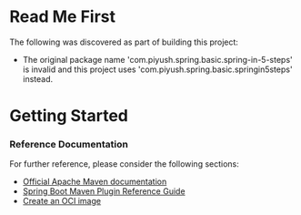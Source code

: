 # Read Me First
The following was discovered as part of building this project:

* The original package name 'com.piyush.spring.basic.spring-in-5-steps' is invalid and this project uses 'com.piyush.spring.basic.springin5steps' instead.

# Getting Started

### Reference Documentation
For further reference, please consider the following sections:

* [Official Apache Maven documentation](https://maven.apache.org/guides/index.html)
* [Spring Boot Maven Plugin Reference Guide](https://docs.spring.io/spring-boot/docs/2.6.0-SNAPSHOT/maven-plugin/reference/html/)
* [Create an OCI image](https://docs.spring.io/spring-boot/docs/2.6.0-SNAPSHOT/maven-plugin/reference/html/#build-image)

